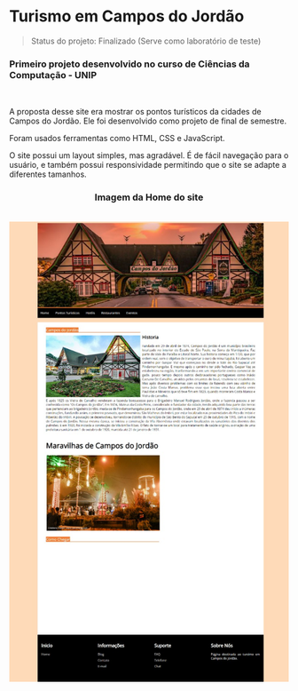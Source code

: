 # Turismo em Campos do Jordão

> Status do projeto: Finalizado (Serve como laboratório de teste)

<h3>Primeiro projeto desenvolvido no curso de Ciências da Computação - UNIP</h3><br>

A proposta desse site era mostrar os pontos turísticos da cidades de Campos do Jordão. Ele foi desenvolvido como projeto de final de semestre.<br>

Foram usados ferramentas como HTML, CSS e JavaScript.<br>

O site possui um layout simples, mas agradável. É de fácil navegação para o usuário, e também possui responsividade permitindo que o site se adapte a diferentes tamanhos.<br>

<center>
  <h3>Imagem da Home do site</h3><br>
</center>

<img src="img/imagem-site.jpeg">


